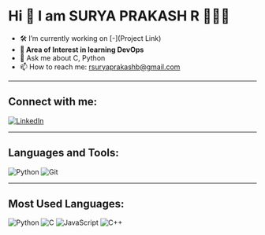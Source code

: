 # Hi 👋 I am SURYA PRAKASH R 🙋🏻‍♂️

- 🛠️ I’m currently working on [-](Project Link)
- **🌱 Area of Interest in learning DevOps**
- 💬 Ask me about C, Python 
- 📫 How to reach me: rsuryaprakashb@gmail.com

---

## Connect with me:
[![LinkedIn](https://img.shields.io/badge/LinkedIn-0077B5?style=flat&logo=linkedin&logoColor=white)]([https://www.linkedin.com/in/your-profile/](https://www.linkedin.com/in/surya-prakash-r-b56451296/)) 

---

## Languages and Tools:
![Python](https://img.shields.io/badge/-Python-3776AB?style=flat&logo=python&logoColor=white)
![Git](https://img.shields.io/badge/-Git-F05032?style=flat&logo=git&logoColor=white)

---

## Most Used Languages:
![Python](https://img.shields.io/badge/Python-50.04%25-blue)
![C ](https://img.shields.io/badge/C-61.60%25-red)
![JavaScript](https://img.shields.io/badge/JavaScript-39.10%25-yellow)
![C++](https://img.shields.io/badge/C++-1.62%25-green)
